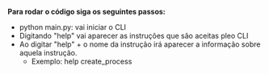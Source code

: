 **Para rodar o código siga os seguintes passos:**

* python main.py: vai iniciar o CLI
* Digitando "help" vai aparecer as instruções que são aceitas pleo CLI
* Ao digitar "help" + o nome da instrução irá aparecer a informação sobre aquela instrução.
  * Exemplo: help create_process
